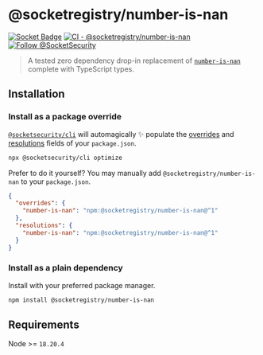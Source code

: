 # @socketregistry/number-is-nan

[![Socket Badge](https://socket.dev/api/badge/npm/package/@socketregistry/number-is-nan)](https://socket.dev/npm/package/@socketregistry/number-is-nan)
[![CI - @socketregistry/number-is-nan](https://github.com/SocketDev/socket-registry-js/actions/workflows/test.yml/badge.svg)](https://github.com/SocketDev/socket-registry-js/actions/workflows/test.yml)
[![Follow @SocketSecurity](https://img.shields.io/twitter/follow/SocketSecurity?style=social)](https://twitter.com/SocketSecurity)

> A tested zero dependency drop-in replacement of
> [`number-is-nan`](https://socket.dev/npm/package/number-is-nan) complete with
> TypeScript types.

## Installation

### Install as a package override

[`@socketsecurity/cli`](https://socket.dev/npm/package/@socketsecurity/cli) will
automagically :sparkles: populate the
[overrides](https://docs.npmjs.com/cli/v9/configuring-npm/package-json#overrides)
and [resolutions](https://yarnpkg.com/configuration/manifest#resolutions) fields
of your `package.json`.

```sh
npx @socketsecurity/cli optimize
```

Prefer to do it yourself? You may manually add `@socketregistry/number-is-nan`
to your `package.json`.

```json
{
  "overrides": {
    "number-is-nan": "npm:@socketregistry/number-is-nan@^1"
  },
  "resolutions": {
    "number-is-nan": "npm:@socketregistry/number-is-nan@^1"
  }
}
```

### Install as a plain dependency

Install with your preferred package manager.

```sh
npm install @socketregistry/number-is-nan
```

## Requirements

Node >= `18.20.4`
